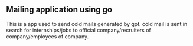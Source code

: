 ## Mailing application using go

This is a app used to send cold mails generated by gpt. cold mail is sent in search for internships/jobs to official company/recruiters of company/employees of company. 
<!-- https://claude.ai/chat/821de185-3794-4baf-a8ce-3998720a23fa - htmx thing -->
<!-- https://github.com/prathyushnallamothu/Genie/blob/master/main.go -->
